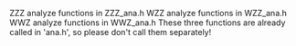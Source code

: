 ZZZ analyze functions in ZZZ_ana.h
WZZ analyze functions in WZZ_ana.h
WWZ analyze functions in WWZ_ana.h
These three functions are already called in 'ana.h', so please don't call them separately!


